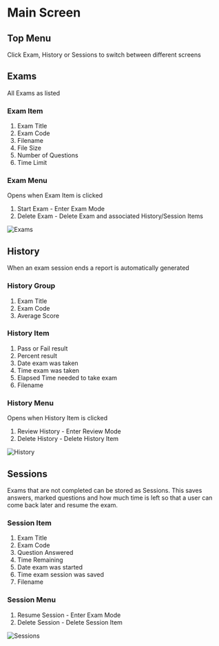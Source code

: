 # Main Screen

## Top Menu

Click Exam, History or Sessions to switch between different screens

## Exams

All Exams as listed

### Exam Item

1. Exam Title
2. Exam Code
3. Filename
4. File Size
5. Number of Questions
6. Time Limit

### Exam Menu

Opens when Exam Item is clicked

1. Start Exam - Enter Exam Mode
2. Delete Exam - Delete Exam and associated History/Session Items

![Exams](https://s3.amazonaws.com/electron-exam/general/main-screen-1.PNG)

## History

When an exam session ends a report is automatically generated

### History Group

1. Exam Title
2. Exam Code
3. Average Score

### History Item

1. Pass or Fail result
2. Percent result
3. Date exam was taken
4. Time exam was taken
5. Elapsed Time needed to take exam
6. Filename

### History Menu

Opens when History Item is clicked

1. Review History - Enter Review Mode
2. Delete History - Delete History Item

![History](https://s3.amazonaws.com/electron-exam/general/main-screen-2.PNG)

## Sessions

Exams that are not completed can be stored as Sessions. This saves answers, marked questions and how much time is left so that a user can come back later and resume the exam.

### Session Item

1. Exam Title
2. Exam Code
3. Question Answered
4. Time Remaining
5. Date exam was started
6. Time exam session was saved
7. Filename

### Session Menu

1. Resume Session - Enter Exam Mode
2. Delete Session - Delete Session Item

![Sessions](https://s3.amazonaws.com/electron-exam/general/main-screen-3.PNG)

